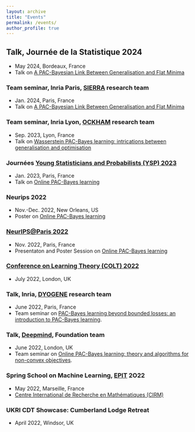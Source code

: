 ```yaml
---
layout: archive
title: "Events"
permalink: /events/
author_profile: true
---
```


## Talk, Journée de la Statistique 2024
* May 2024, Bordeaux, France
* Talk on [A PAC-Bayesian Link Between Generalisation and Flat Minima](../files/PLS_JdS_2024.pdf)

### Team seminar, Inria Paris, [SIERRA](https://sierra-mlopt.github.io/) research team
* Jan. 2024, Paris, France
* Talk on [A PAC-Bayesian Link Between Generalisation and Flat Minima](https://arxiv.org/abs/2402.08508)

### Team seminar, Inria Lyon, [OCKHAM](https://www.inria.fr/fr/ockham) research team
* Sep. 2023, Lyon, France
* Talk on [Wasserstein PAC-Bayes learning: intrications between generalisation and optimisation](../files/WPB-lyon.pdf)

### Journées [Young Statisticians and Probabilists (YSP) 2023](https://www.sfds.asso.fr/fr/jeunes_statisticiens/manifestations/journees_ysp/564-accueil_ysp/)
* Jan. 2023, Paris, France
* Talk on [Online PAC-Bayes learning](https://proceedings.neurips.cc/paper_files/paper/2022/hash/a4d991d581accd2955a1e1928f4e6965-Abstract-Conference.html)

### Neurips 2022
* Nov.-Dec. 2022, New Orleans, US
* Poster on [Online PAC-Bayes learning](https://proceedings.neurips.cc/paper_files/paper/2022/hash/a4d991d581accd2955a1e1928f4e6965-Abstract-Conference.html)

### [NeurIPS@Paris 2022](https://scai.sorbonne-universite.fr/public/events/view/7754b3ff1feea83b10d5/6)
* Nov. 2022, Paris, France
* Presentaton and Poster Session on [Online PAC-Bayes learning](https://proceedings.neurips.cc/paper_files/paper/2022/hash/a4d991d581accd2955a1e1928f4e6965-Abstract-Conference.html)

### [Conference on Learning Theory (COLT) 2022](https://learningtheory.org/colt2022/)
* July 2022, London, UK

### Talk, Inria, [DYOGENE](https://www.inria.fr/en/dyogene) research team
* June 2022, Paris, France
* Team seminar on [PAC-Bayes learning beyond bounded losses: an introduction to PAC-Bayes learning](../files/slides_BS_06_22.pdf).

### Talk, [Deepmind](https://www.deepmind.com/), Foundation team
* June 2022, London, UK
*  Team seminar on [Online PAC-Bayes learning: theory and algorithms for non-convex objectives](../files/slides_deepmind_06_22.pdf).

### Spring School on Machine Learning, [EPIT](https://epit.irif.fr/) 2O22
* May 2022, Marseille, France
* [Centre International de Recherche en Mathématiques (CIRM)](https://www.cirm-math.fr/index.html)

### UKRI CDT Showcase: Cumberland Lodge Retreat
* April 2022, Windsor, UK
